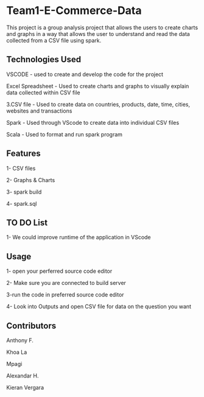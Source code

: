 ﻿# Team1-E-Commerce-Data

This project is a group analysis project that allows the users to create charts and graphs in a way that allows the user to understand and read the data collected from a CSV file using spark.

## Technologies Used

VSCODE - used to create and develop the code for the project

Excel Spreadsheet - Used to create charts and graphs to visually explain data collected within CSV file

3.CSV file - Used to create data on countries, products, date, time, cities, websites and transactions

Spark - Used through VScode to create data into individual CSV files

Scala - Used to format and run spark program

## Features

1- CSV files

2- Graphs & Charts

3- spark build

4- spark.sql

## TO DO List

1- We could improve runtime of the application in VScode

## Usage

1- open your perferred source code editor

2- Make sure you are connected to build server

3-run the code in preferred source code editor

4- Look into Outputs and open CSV file for data on the question you want

## Contributors

Anthony F.

Khoa La

Mpagi

Alexandar H.

Kieran Vergara

